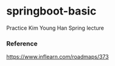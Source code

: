 # springboot-basic
Practice Kim Young Han Spring lecture

### Reference
https://www.inflearn.com/roadmaps/373
